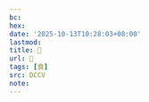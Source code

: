```yaml
---
bc:
hex:
date: '2025-10-13T10:28:03+08:00'
lastmod:
title: 􂗑
url: 􂗑
tags: [食]
src: DCCV
note:
---
```

